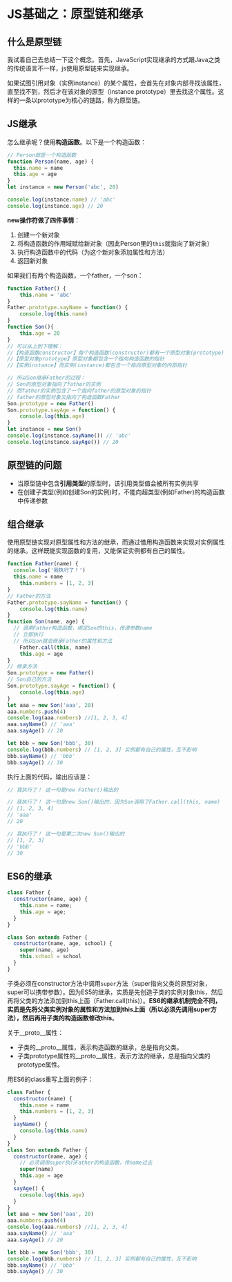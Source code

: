 # JS基础之：原型链和继承
## 什么是原型链
我试着自己去总结一下这个概念。首先，JavaScript实现继承的方式跟Java之类的传统语言不一样，js使用原型链来实现继承。

如果试图引用对象（实例instance）的某个属性，会首先在对象内部寻找该属性，直至找不到，然后才在该对象的原型（instance.prototype）里去找这个属性。这样的一条以prototype为核心的链路，称为原型链。

## JS继承
怎么继承呢？使用**构造函数**。以下是一个构造函数：
```js
// Person就是一个构造函数
function Person(name, age) {
  this.name = name
  this.age = age
}
let instance = new Person('abc', 20)

console.log(instance.name) // 'abc'
console.log(instance.age) // 20
```
**new操作符做了四件事情**：
1. 创建一个新对象
2. 将构造函数的作用域赋给新对象（因此Person里的`this`就指向了新对象）
3. 执行构造函数中的代码（为这个新对象添加属性和方法）
4. 返回新对象

如果我们有两个构造函数，一个father，一个son：
```js
function Father() {
	this.name = 'abc'
}
Father.prototype.sayName = function() {
	console.log(this.name)
}
function Son(){
	this.age = 20
}
// 可以从上到下理解：
//【构造函数constructor】每个构造函数(constructor)都有一个原型对象(prototype)
//【原型对象prototype】原型对象都包含一个指向构造函数的指针
//【实例instance】而实例(instance)都包含一个指向原型对象的内部指针

// 所以Son继承Father的过程：
// Son的原型对象指向了father的实例
// 而father的实例包含了一个指向father的原型对象的指针
// father的原型对象又指向了构造函数Father
Son.prototype = new Father()
Son.prototype.sayAge = function() {
	console.log(this.age)
}
let instance = new Son()
console.log(instance.sayName()) // 'abc'
console.log(instance.sayAge()) // 20
```
## 原型链的问题
* 当原型链中包含**引用类型**的原型时，该引用类型值会被所有实例共享
* 在创建子类型(例如创建Son的实例)时，不能向超类型(例如Father)的构造函数中传递参数

## 组合继承
使用原型链实现对原型属性和方法的继承，而通过借用构造函数来实现对实例属性的继承。这样既能实现函数的复用，又能保证实例都有自己的属性。
```js
function Father(name) {
  console.log('我执行了！')
  this.name = name
	this.numbers = [1, 2, 3]
}
// Father的方法
Father.prototype.sayName = function() {
	console.log(this.name)
}
function Son(name, age) {
  // 调用Father构造函数，绑定Son的this，传递参数name
  // 立即执行
  // 所以Son就会继承Father的属性和方法
	Father.call(this, name)
	this.age = age
}
// 继承方法
Son.prototype = new Father()
// Son自己的方法
Son.prototype.sayAge = function() {
	console.log(this.age)
}
let aaa = new Son('aaa', 20)
aaa.numbers.push(4)
console.log(aaa.numbers) //[1, 2, 3, 4]
aaa.sayName() // 'aaa'
aaa.sayAge() // 20

let bbb = new Son('bbb', 30)
console.log(bbb.numbers) // [1, 2, 3] 实例都有自己的属性，互不影响
bbb.sayName() // 'bbb'
bbb.sayAge() // 30
```
执行上面的代码，输出应该是：
```js
// 我执行了！ 这一句是new Father()输出的

// 我执行了！ 这一句是new Son()输出的，因为Son调用了Father.call(this, name)
// [1, 2, 3, 4]
// 'aaa'
// 20

// 我执行了！ 这一句是第二次new Son()输出的
// [1, 2, 3]
// 'bbb'
// 30
```
## ES6的继承
```js
class Father {
  constructor(name, age) {
    this.name = name;
    this.age = age;
  }
}

class Son extends Father {
  constructor(name, age, school) {
    super(name, age)
    this.school = school
  }
}
```
子类必须在constructor方法中调用`super`方法（super指向父类的原型对象，super可以携带参数）。因为ES5的继承，实质是先创造子类的实例对象this，然后再将父类的方法添加到this上面（Father.call(this)）。**ES6的继承机制完全不同，实质是先将父类实例对象的属性和方法加到this上面（所以必须先调用super方法），然后再用子类的构造函数修改this**。

关于__proto__属性：
* 子类的__proto__属性，表示构造函数的继承，总是指向父类。
* 子类prototype属性的__proto__属性，表示方法的继承，总是指向父类的prototype属性。

用ES6的class重写上面的例子：
```js
class Father {
  constructor(name) {
    this.name = name
    this.numbers = [1, 2, 3]
  }
  sayName() {
    console.log(this.name)
  }
}
class Son extends Father {
  constructor(name, age) {
    // 必须调用super执行Father的构造函数，传name过去
    super(name)
    this.age = age
  }
  sayAge() {
    console.log(this.age)
  }
}
let aaa = new Son('aaa', 20)
aaa.numbers.push(4)
console.log(aaa.numbers) //[1, 2, 3, 4]
aaa.sayName() // 'aaa'
aaa.sayAge() // 20

let bbb = new Son('bbb', 30)
console.log(bbb.numbers) // [1, 2, 3] 实例都有自己的属性，互不影响
bbb.sayName() // 'bbb'
bbb.sayAge() // 30
```